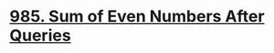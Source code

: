 # [985. Sum of Even Numbers After Queries](https://leetcode.com/problems/sum-of-even-numbers-after-queries/)

